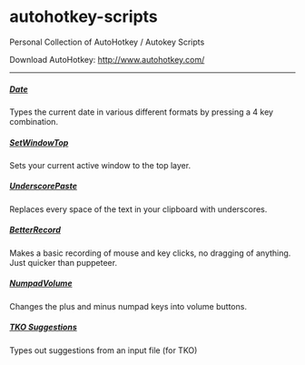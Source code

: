 # autohotkey-scripts
Personal Collection of AutoHotkey / Autokey Scripts 

Download AutoHotkey: http://www.autohotkey.com/
<hr>

##### [Date](Date)
Types the current date in various different formats by pressing a 4 key combination.

##### [SetWindowTop](SetWindowTop)
Sets your current active window to the top layer.

##### [UnderscorePaste](UnderscorePaste)
Replaces every space of the text in your clipboard with underscores.

##### [BetterRecord](BetterRecord)
Makes a basic recording of mouse and key clicks, no dragging of anything. Just quicker than puppeteer.

##### [NumpadVolume](NumpadVolume)
Changes the plus and minus numpad keys into volume buttons.

##### [TKO Suggestions](TKO%20Suggestions)
Types out suggestions from an input file (for TKO)
